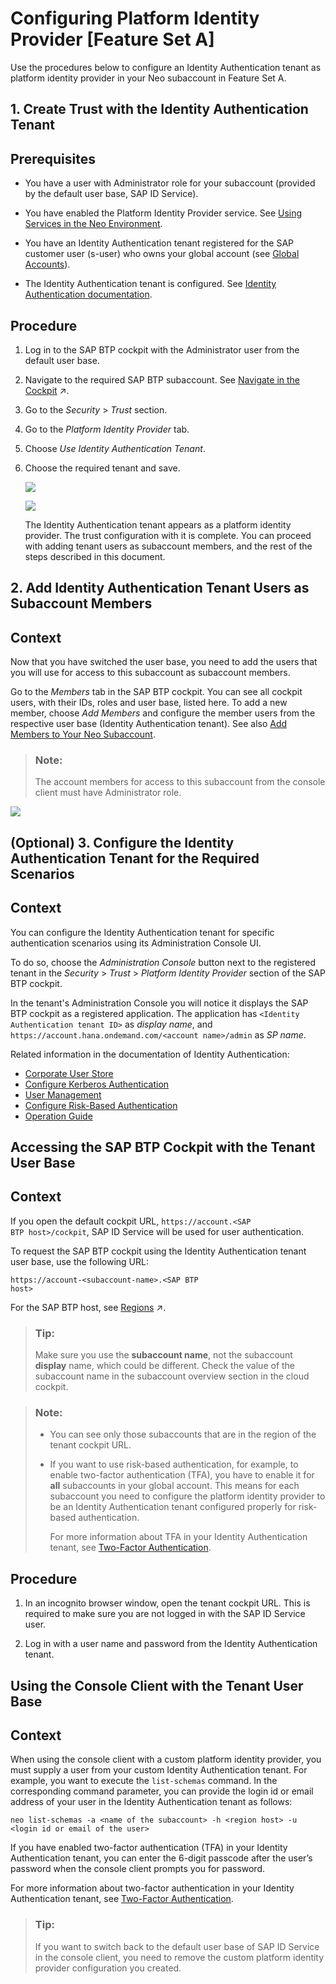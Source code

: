 <!-- loioc39c320d4f0e4104b6b171bdad79a984 -->

# Configuring Platform Identity Provider \[Feature Set A\]

Use the procedures below to configure an Identity Authentication tenant as platform identity provider in your Neo subaccount in Feature Set A.

<a name="task_ckk_3q5_q1b"/>

<!-- task\_ckk\_3q5\_q1b -->

## 1. Create Trust with the Identity Authentication Tenant



<a name="task_ckk_3q5_q1b__prereq_cml_b4x_kxb"/>

## Prerequisites

-   You have a user with Administrator role for your subaccount \(provided by the default user base, SAP ID Service\).

-   You have enabled the Platform Identity Provider service. See [Using Services in the Neo Environment](../30-development-neo/using-services-in-the-neo-environment-a32d3d5.md#loioa32d3d532e2d4dceaaca4ebab68df037).

-   You have an Identity Authentication tenant registered for the SAP customer user \(s-user\) who owns your global account \(see [Global Accounts](../10-concepts-neo/account-model-722a475.md#loio9b7d44f92eec44a6ae87129c02aeec0d)\).

-   The Identity Authentication tenant is configured. See [Identity Authentication documentation](https://help.sap.com/viewer/6d6d63354d1242d185ab4830fc04feb1/Cloud/en-US/d17a116432d24470930ebea41977a888.html).




<a name="task_ckk_3q5_q1b__steps_dml_b4x_kxb"/>

## Procedure

1.  Log in to the SAP BTP cockpit with the Administrator user from the default user base.

2.  Navigate to the required SAP BTP subaccount. See [Navigate in the Cockpit](https://help.sap.com/viewer/65de2977205c403bbc107264b8eccf4b/Cloud/en-US/0874895f1f78459f9517da55a11ffebd.html "Learn how to navigate to your global accounts and subaccounts in the SAP BTP cockpit.") :arrow_upper_right:.

3.  Go to the *Security* \> *Trust* section.

4.  Go to the *Platform Identity Provider* tab.

5.  Choose *Use Identity Authentication Tenant*.

6.  Choose the required tenant and save.

    ![](images/Register_an_SCI_Tenant_adb298c.png)

    ![](images/SCI_Tenants_Cockpit_38c80ed.png)

    The Identity Authentication tenant appears as a platform identity provider. The trust configuration with it is complete. You can proceed with adding tenant users as subaccount members, and the rest of the steps described in this document.


<a name="task_ccp_skb_r1b"/>

<!-- task\_ccp\_skb\_r1b -->

## 2. Add Identity Authentication Tenant Users as Subaccount Members



<a name="task_ccp_skb_r1b__context_dzl_glb_r1b"/>

## Context

Now that you have switched the user base, you need to add the users that you will use for access to this subaccount as subaccount members.

Go to the *Members* tab in the SAP BTP cockpit. You can see all cockpit users, with their IDs, roles and user base, listed here. To add a new member, choose *Add Members* and configure the member users from the respective user base \(Identity Authentication tenant\). See also [Add Members to Your Neo Subaccount](../50-administration-and-ops-neo/add-members-to-your-neo-subaccount-a253570.md).

> ### Note:  
> The account members for access to this subaccount from the console client must have Administrator role.

![](images/Add_Members_3c031c0.png)

<a name="task_xwz_klb_r1b"/>

<!-- task\_xwz\_klb\_r1b -->

## \(Optional\) 3. Configure the Identity Authentication Tenant for the Required Scenarios



<a name="task_xwz_klb_r1b__context_tsq_nlb_r1b"/>

## Context

You can configure the Identity Authentication tenant for specific authentication scenarios using its Administration Console UI.

To do so, choose the *Administration Console* button next to the registered tenant in the *Security* \> *Trust* \> *Platform Identity Provider* section of the SAP BTP cockpit.

In the tenant's Administration Console you will notice it displays the SAP BTP cockpit as a registered application. The application has `<Identity Authentication tenant ID>` as *display name*, and `https://account.hana.ondemand.com/<account name>/admin` as *SP name*.

Related information in the documentation of Identity Authentication:

-   [Corporate User Store](https://help.sap.com/viewer/6d6d63354d1242d185ab4830fc04feb1/Cloud/en-US/461d71c148594608b9c8b6d016e0a0c5.html#loio461d71c148594608b9c8b6d016e0a0c5)
-   [Configure Kerberos Authentication](https://help.sap.com/viewer/6d6d63354d1242d185ab4830fc04feb1/Cloud/en-US/b0301657df074ab081ab7556854aca56.html#loiob0301657df074ab081ab7556854aca56)
-   [User Management](https://help.sap.com/viewer/6d6d63354d1242d185ab4830fc04feb1/Cloud/en-US/228428f9f476449cafd841a68d75b234.html#loio228428f9f476449cafd841a68d75b234)
-   [Configure Risk-Based Authentication](https://help.sap.com/viewer/6d6d63354d1242d185ab4830fc04feb1/Cloud/en-US/bc52fbf3d59447bbb6aa22f80d8b6056.html#loiobc52fbf3d59447bbb6aa22f80d8b6056)
-   [Operation Guide](https://help.sap.com/viewer/6d6d63354d1242d185ab4830fc04feb1/Cloud/en-US/6a8e67cf98bf41968ea2849dfd0b6bbd.html)

<a name="task_eg5_wlb_r1b"/>

<!-- task\_eg5\_wlb\_r1b -->

## Accessing the SAP BTP Cockpit with the Tenant User Base



<a name="task_eg5_wlb_r1b__context_z1x_fmb_r1b"/>

## Context

If you open the default cockpit URL, <code>https://account.&lt;SAP BTP host&gt;/cockpit</code>, SAP ID Service will be used for user authentication.

To request the SAP BTP cockpit using the Identity Authentication tenant user base, use the following URL:

<code>https://account-&lt;subaccount-name&gt;.&lt;SAP BTP host&gt;</code>

For the SAP BTP host, see [Regions](https://help.sap.com/viewer/65de2977205c403bbc107264b8eccf4b/Cloud/en-US/350356d1dc314d3199dca15bd2ab9b0e.html "You can deploy applications in different regions. Each region represents a geographical location (for example, Europe, US East) where applications, data, or services are hosted.") :arrow_upper_right:.

> ### Tip:  
> Make sure you use the **subaccount name**, not the subaccount **display** name, which could be different. Check the value of the subaccount name in the subaccount overview section in the cloud cockpit.

> ### Note:  
> -   You can see only those subaccounts that are in the region of the tenant cockpit URL.
> 
> -   If you want to use risk-based authentication, for example, to enable two-factor authentication \(TFA\), you have to enable it for **all** subaccounts in your global account. This means for each subaccount you need to configure the platform identity provider to be an Identity Authentication tenant configured properly for risk-based authentication.
> 
>     For more information about TFA in your Identity Authentication tenant, see [Two-Factor Authentication](https://help.sap.com/viewer/6d6d63354d1242d185ab4830fc04feb1/Cloud/en-US/0d41cd49f6504f3eaf29b58d616b040f.html#loio0d41cd49f6504f3eaf29b58d616b040f).



<a name="task_eg5_wlb_r1b__steps_cjr_qhq_r1b"/>

## Procedure

1.  In an incognito browser window, open the tenant cockpit URL. This is required to make sure you are not logged in with the SAP ID Service user.

2.  Log in with a user name and password from the Identity Authentication tenant.


<a name="task_sm3_mmb_r1b"/>

<!-- task\_sm3\_mmb\_r1b -->

## Using the Console Client with the Tenant User Base



<a name="task_sm3_mmb_r1b__context_wt5_mmb_r1b"/>

## Context

When using the console client with a custom platform identity provider, you must supply a user from your custom Identity Authentication tenant. For example, you want to execute the `list-schemas` command. In the corresponding command parameter, you can provide the login id or email address of your user in the Identity Authentication tenant as follows:

```
neo list-schemas -a <name of the subaccount> -h <region host> -u <login id or email of the user>
```

If you have enabled two-factor authentication \(TFA\) in your Identity Authentication tenant, you can enter the 6-digit passcode after the user’s password when the console client prompts you for password.

For more information about two-factor authentication in your Identity Authentication tenant, see [Two-Factor Authentication](https://help.sap.com/viewer/6d6d63354d1242d185ab4830fc04feb1/Cloud/en-US/0d41cd49f6504f3eaf29b58d616b040f.html#loio0d41cd49f6504f3eaf29b58d616b040f).

> ### Tip:  
> If you want to switch back to the default user base of SAP ID Service in the console client, you need to remove the custom platform identity provider configuration you created.

